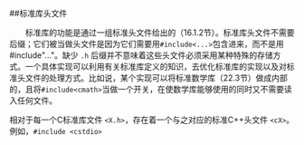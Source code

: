 ##标准库头文件

&emsp;&emsp;标准库的功能是通过一组标准头文件给出的（16.1.2节）。标准库头文件不需要后缀；它们被当做头文件是因为它们需要用`#include<...>`包含进来，而不是用#include"..."。缺少 `.h` 后缀并不意味着这些头文件必须采用某种特殊的存储方式。一个具体实现可以利用有关标准库定义的知识，去优化标准库的实现以及对标准头文件的处理方式。比如说，某个实现可以将标准数学库（22.3节）做成内部的，且将`#include<cmath>`当做一个开关，在使数学库能够使用的同时又不需要读入任何文件。

相对于每一个C标准库文件 `<X.h>`，存在着一个与之对应的标准C++头文件 `<cX>`。例如，`#include <cstdio>` 